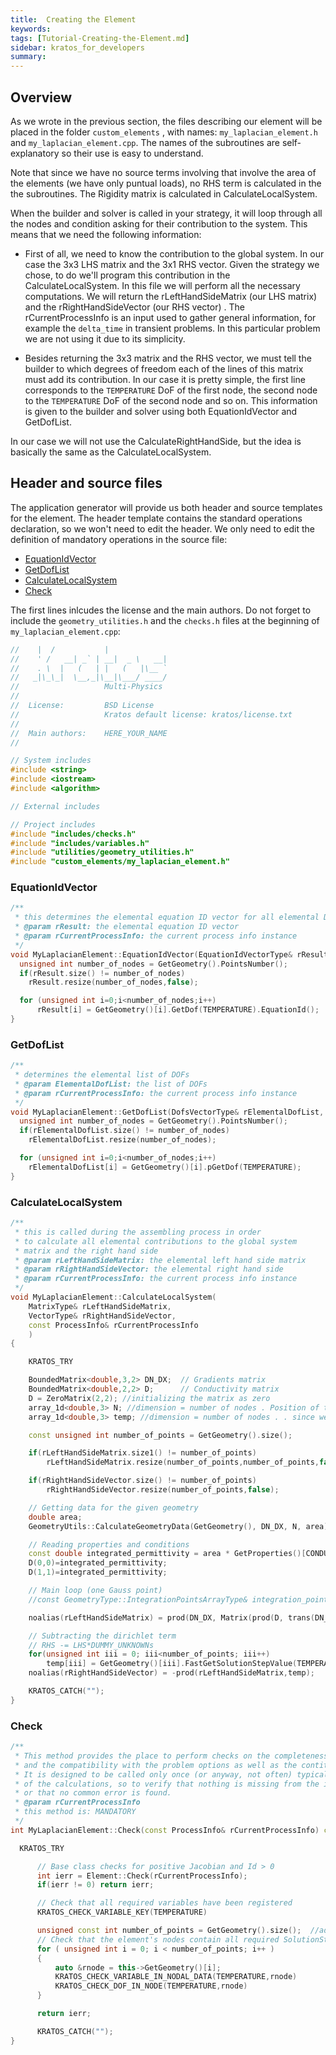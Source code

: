 ```yaml
---
title:  Creating the Element
keywords: 
tags: [Tutorial-Creating-the-Element.md]
sidebar: kratos_for_developers
summary: 
---
```


## Overview

As we wrote in the previous section, the files describing our element will be placed in the folder `custom_elements` , with names: `my_laplacian_element.h` and `my_laplacian_element.cpp`. The names of the subroutines are self-explanatory so their use is easy to understand. 

Note that since we have no source terms involving that involve the area of the elements (we have only puntual loads), no RHS term is calculated in the the subroutines. The Rigidity matrix is calculated in CalculateLocalSystem.

When the builder and solver is called in your strategy, it will loop through all the nodes and condition asking for their contribution to the system. This means that we need the following information:

* First of all, we need to know the contribution to the global system. In our case the 3x3 LHS matrix and the 3x1 RHS vector. Given the strategy we chose, to do we'll program this contribution in the CalculateLocalSystem. In this file we will perform all the necessary computations. We will return the rLeftHandSideMatrix (our LHS matrix) and the rRightHandSideVector (our RHS vector) . The rCurrentProcessInfo is an input used to gather general information, for example the `delta_time` in transient problems. In this particular problem we are not using it due to its simplicity.

* Besides returning the 3x3 matrix and the RHS vector, we must tell the builder to which degrees of freedom each of the lines of this matrix must add its contribution. In our case it is pretty simple, the first line corresponds to the `TEMPERATURE` DoF of the first node, the second node to the `TEMPERATURE` DoF of the second node and so on. This information is given to the builder and solver using both EquationIdVector and GetDofList.

In our case we will not use the CalculateRightHandSide, but the idea is basically the same as the CalculateLocalSystem.

## Header and source files

The application generator will provide us both header and source templates for the element. The header template contains the standard operations declaration, so we won't need to edit the header. We only need to edit the definition of mandatory operations in the source file:

* [EquationIdVector](Tutorial:-Creating-the-Element#equationidvector)
* [GetDofList](Tutorial:-Creating-the-Element#getdoflist)
* [CalculateLocalSystem](Tutorial:-Creating-the-Element#calculatelocalsystem)
* [Check](Tutorial:-Creating-the-Element#check)

The first lines inlcudes the license and the main authors. Do not forget to include the `geometry_utilities.h` and the `checks.h` files at the beginning of `my_laplacian_element.cpp`:

```cpp
//    |  /           |
//    ' /   __| _` | __|  _ \   __|
//    . \  |   (   | |   (   |\__ `
//   _|\_\_|  \__,_|\__|\___/ ____/
//                   Multi-Physics
//
//  License:		 BSD License
//					 Kratos default license: kratos/license.txt
//
//  Main authors:    HERE_YOUR_NAME
//

// System includes
#include <string>
#include <iostream>
#include <algorithm>

// External includes

// Project includes
#include "includes/checks.h"
#include "includes/variables.h"
#include "utilities/geometry_utilities.h"
#include "custom_elements/my_laplacian_element.h"
```


### EquationIdVector

```cpp
/**
 * this determines the elemental equation ID vector for all elemental DOFs
 * @param rResult: the elemental equation ID vector
 * @param rCurrentProcessInfo: the current process info instance
 */
void MyLaplacianElement::EquationIdVector(EquationIdVectorType& rResult, const ProcessInfo& CurrentProcessInfo) const {
  unsigned int number_of_nodes = GetGeometry().PointsNumber();
  if(rResult.size() != number_of_nodes)
    rResult.resize(number_of_nodes,false);	

  for (unsigned int i=0;i<number_of_nodes;i++)
      rResult[i] = GetGeometry()[i].GetDof(TEMPERATURE).EquationId();
}
```


### GetDofList

```cpp
/**
 * determines the elemental list of DOFs
 * @param ElementalDofList: the list of DOFs
 * @param rCurrentProcessInfo: the current process info instance
 */
void MyLaplacianElement::GetDofList(DofsVectorType& rElementalDofList, const ProcessInfo& CurrentProcessInfo) const {
  unsigned int number_of_nodes = GetGeometry().PointsNumber();
  if(rElementalDofList.size() != number_of_nodes)
    rElementalDofList.resize(number_of_nodes);

  for (unsigned int i=0;i<number_of_nodes;i++)
    rElementalDofList[i] = GetGeometry()[i].pGetDof(TEMPERATURE);
}
```


### CalculateLocalSystem

```cpp
/**
 * this is called during the assembling process in order
 * to calculate all elemental contributions to the global system
 * matrix and the right hand side
 * @param rLeftHandSideMatrix: the elemental left hand side matrix
 * @param rRightHandSideVector: the elemental right hand side
 * @param rCurrentProcessInfo: the current process info instance
 */
void MyLaplacianElement::CalculateLocalSystem(
    MatrixType& rLeftHandSideMatrix,
    VectorType& rRightHandSideVector,
    const ProcessInfo& rCurrentProcessInfo
    )
{

    KRATOS_TRY

    BoundedMatrix<double,3,2> DN_DX;  // Gradients matrix
    BoundedMatrix<double,2,2> D;      // Conductivity matrix
    D = ZeroMatrix(2,2); //initializing the matrix as zero
    array_1d<double,3> N; //dimension = number of nodes . Position of the gauss point
    array_1d<double,3> temp; //dimension = number of nodes . . since we are using a residualbased approach

    const unsigned int number_of_points = GetGeometry().size();

    if(rLeftHandSideMatrix.size1() != number_of_points)
        rLeftHandSideMatrix.resize(number_of_points,number_of_points,false); //resizing the system in case it does not have the right size

    if(rRightHandSideVector.size() != number_of_points)
        rRightHandSideVector.resize(number_of_points,false);

    // Getting data for the given geometry
    double area;
    GeometryUtils::CalculateGeometryData(GetGeometry(), DN_DX, N, area); //asking for gradients and other info

    // Reading properties and conditions
    const double integrated_permittivity = area * GetProperties()[CONDUCTIVITY];
    D(0,0)=integrated_permittivity;
    D(1,1)=integrated_permittivity;

    // Main loop (one Gauss point)
    //const GeometryType::IntegrationPointsArrayType& integration_points = GetGeometry().IntegrationPoints();

    noalias(rLeftHandSideMatrix) = prod(DN_DX, Matrix(prod(D, trans(DN_DX))));  // Bt D B

    // Subtracting the dirichlet term
    // RHS -= LHS*DUMMY_UNKNOWNs
    for(unsigned int iii = 0; iii<number_of_points; iii++)
        temp[iii] = GetGeometry()[iii].FastGetSolutionStepValue(TEMPERATURE);
    noalias(rRightHandSideVector) = -prod(rLeftHandSideMatrix,temp);

    KRATOS_CATCH("");
}
```


### Check

```cpp
/**
 * This method provides the place to perform checks on the completeness of the input
 * and the compatibility with the problem options as well as the contitutive laws selected
 * It is designed to be called only once (or anyway, not often) typically at the beginning
 * of the calculations, so to verify that nothing is missing from the input
 * or that no common error is found.
 * @param rCurrentProcessInfo
 * this method is: MANDATORY
 */
int MyLaplacianElement::Check(const ProcessInfo& rCurrentProcessInfo) const {

  KRATOS_TRY

      // Base class checks for positive Jacobian and Id > 0
      int ierr = Element::Check(rCurrentProcessInfo);
      if(ierr != 0) return ierr;

      // Check that all required variables have been registered
      KRATOS_CHECK_VARIABLE_KEY(TEMPERATURE)

      unsigned const int number_of_points = GetGeometry().size();  //added cornejo
      // Check that the element's nodes contain all required SolutionStepData and Degrees of freedom
      for ( unsigned int i = 0; i < number_of_points; i++ )
      {
          auto &rnode = this->GetGeometry()[i];
          KRATOS_CHECK_VARIABLE_IN_NODAL_DATA(TEMPERATURE,rnode)
          KRATOS_CHECK_DOF_IN_NODE(TEMPERATURE,rnode)
      }

      return ierr;

      KRATOS_CATCH("");
}
```
